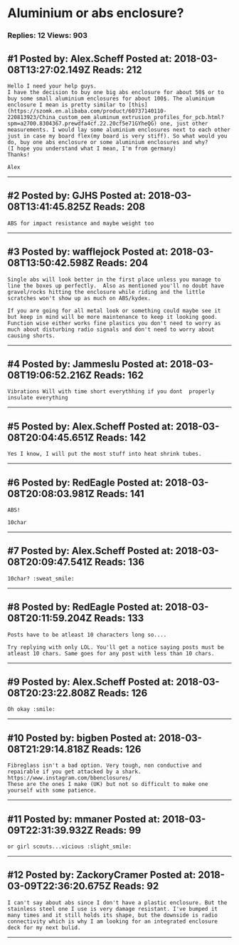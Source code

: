 # Aluminium or abs enclosure?

### Replies: 12 Views: 903

## \#1 Posted by: Alex.Scheff Posted at: 2018-03-08T13:27:02.149Z Reads: 212

```
Hello I need your help guys.
I have the decision to buy one big abs enclosure for about 50$ or to buy some small aluminium enclosures for about 100$. The aluminium enclosure I mean is pretty similar to [this](https://szomk.en.alibaba.com/product/60737140110-220813923/China_custom_oem_aluminum_extrusion_profiles_for_pcb.html?spm=a2700.8304367.prewdfa4cf.22.20cf5e71GYheQG) one, just other measurements. I would lay some aluminium enclosures next to each other just in case my board flex(my board is very stiff). So what would you do, buy one abs enclosure or some aluminium enclosures and why?
(I hope you understand what I mean, I'm from germany)
Thanks!

Alex
```

---
## \#2 Posted by: GJHS Posted at: 2018-03-08T13:41:45.825Z Reads: 208

```
ABS for impact resistance and maybe weight too
```

---
## \#3 Posted by: wafflejock Posted at: 2018-03-08T13:50:42.598Z Reads: 204

```
Single abs will look better in the first place unless you manage to line the boxes up perfectly.  Also as mentioned you'll no doubt have gravel/rocks hitting the enclosure while riding and the little scratches won't show up as much on ABS/kydex.

If you are going for all metal look or something could maybe see it but keep in mind will be more maintenance to keep it looking good.  Function wise either works fine plastics you don't need to worry as much about disturbing radio signals and don't need to worry about causing shorts.
```

---
## \#4 Posted by: Jammeslu Posted at: 2018-03-08T19:06:52.216Z Reads: 162

```
Vibrations Will with time short everythhing if you dont  properly insulate everything
```

---
## \#5 Posted by: Alex.Scheff Posted at: 2018-03-08T20:04:45.651Z Reads: 142

```
Yes I know, I will put the most stuff into heat shrink tubes.
```

---
## \#6 Posted by: RedEagle Posted at: 2018-03-08T20:08:03.981Z Reads: 141

```
ABS!

10char
```

---
## \#7 Posted by: Alex.Scheff Posted at: 2018-03-08T20:09:47.541Z Reads: 136

```
10char? :sweat_smile:
```

---
## \#8 Posted by: RedEagle Posted at: 2018-03-08T20:11:59.204Z Reads: 133

```
Posts have to be atleast 10 characters long so....

Try replying with only LOL. You'll get a notice saying posts must be atleast 10 chars. Same goes for any post with less than 10 chars.
```

---
## \#9 Posted by: Alex.Scheff Posted at: 2018-03-08T20:23:22.808Z Reads: 126

```
Oh okay :smile:
```

---
## \#10 Posted by: bigben Posted at: 2018-03-08T21:29:14.818Z Reads: 126

```
Fibreglass isn't a bad option. Very tough, non conductive and repairable if you get attacked by a shark.
https://www.instagram.com/bbenclosures/
These are the ones I make (UK) but not so difficult to make one yourself with some patience.
```

---
## \#11 Posted by: mmaner Posted at: 2018-03-09T22:31:39.932Z Reads: 99

```
or girl scouts...vicious :slight_smile:
```

---
## \#12 Posted by: ZackoryCramer Posted at: 2018-03-09T22:36:20.675Z Reads: 92

```
I can't say about abs since I don't have a plastic enclosure. But the stainless steel one I use is very damage resistant. I've bumped it many times and it still holds its shape, but the downside is radio connectivity which is why I am looking for an integrated enclosure deck for my next bulid.
```

---
